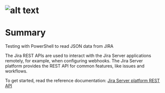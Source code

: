 ![alt text](https://bbgithub.dev.bloomberg.com/mjoyce4/jira-stuff/blob/master/files/JIRA.PNG "icon")
==========


# Summary
Testing with PowerShell to read JSON data from JIRA

 
The Jira REST APIs are used to interact with the Jira Server applications remotely, for example, when configuring webhooks. The Jira Server platform provides the REST API for common features, like issues and workflows.

To get started, read the reference documentation: [Jira Server platform REST API](https://docs.atlassian.com/software/jira/docs/api/REST/latest/)



